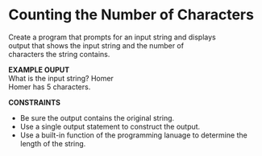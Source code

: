 # Counting the Number of Characters

Create a program that prompts for an input string and displays\
output that shows the input string and the number of \
characters the string contains.

<b>EXAMPLE OUPUT</b>\
What is the input string? Homer\
Homer has 5 characters.

<b>CONSTRAINTS</b>
- Be sure the output contains the original string.
- Use a single output statement to construct the output.
- Use a built-in function of the programming lanuage to
 determine the length of the string.